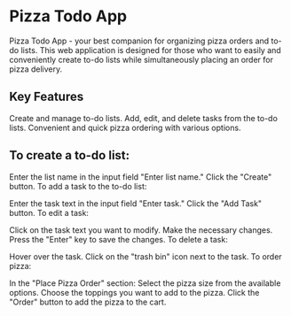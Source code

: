 # Pizza Todo App

Pizza Todo App - your best companion for organizing pizza orders and to-do lists. This web 
application is designed for those who want to easily and conveniently create to-do lists while 
simultaneously placing an order for pizza delivery.

## Key Features
Create and manage to-do lists.
Add, edit, and delete tasks from the to-do lists.
Convenient and quick pizza ordering with various options.



## To create a to-do list:

Enter the list name in the input field "Enter list name."
Click the "Create" button.
To add a task to the to-do list:

Enter the task text in the input field "Enter task."
Click the "Add Task" button.
To edit a task:

Click on the task text you want to modify.
Make the necessary changes.
Press the "Enter" key to save the changes.
To delete a task:

Hover over the task.
Click on the "trash bin" icon next to the task.
To order pizza:

In the "Place Pizza Order" section:
Select the pizza size from the available options.
Choose the toppings you want to add to the pizza.
Click the "Order" button to add the pizza to the cart.
